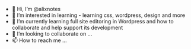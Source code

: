 - 👋 Hi, I’m @alixnotes
- 👀 I’m interested in learning - learning css, wordpress, design and more
- 🌱 I’m currently learning full site editoring in Wordpress and how to collaborate and help support its development
- 💞️ I’m looking to collaborate on ...
- 📫 How to reach me ...

<!---
alixnotes/alixnotes is a ✨ special ✨ repository because its `README.md` (this file) appears on your GitHub profile.
You can click the Preview link to take a look at your changes.
--->
